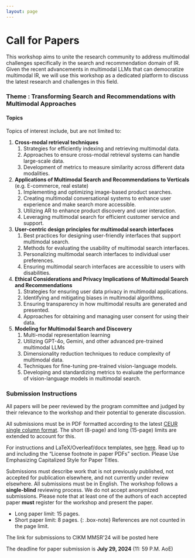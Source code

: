 ```yaml
---
layout: page
---
```

# Call for Papers

This workshop aims to unite the research community to address multimodal challenges specifically
in the search and recommendation domain of IR. Given the recent advancements in multimodal LLMs that can democratize multimodal IR, we will use this workshop as a dedicated platform to discuss the latest research and challenges in this field.

### Theme : Transforming Search and Recommendations with Multimodal Approaches

#### Topics

Topics of interest include, but are not limited to:

1. **Cross-modal retrieval techniques**
   1. Strategies for efficiently indexing and retrieving multimodal data.
   2. Approaches to ensure cross-modal retrieval systems can handle large-scale data.
   3. Development of metrics to measure similarity across different data modalities.
2. **Applications of Multimodal Search and Recommendations to Verticals** (e.g. E-commerce,
real estate)
   1. Implementing and optimizing image-based product searches.
   2. Creating multimodal conversational systems to enhance user experience and make search more accessible.
   3. Utilizing AR to enhance product discovery and user interaction.
   4. Leveraging multimodal search for efficient customer service and support.
3. **User-centric design principles for multimodal search interfaces**
   1. Best practices for designing user-friendly interfaces that support multimodal search.
   2. Methods for evaluating the usability of multimodal search interfaces.
   3. Personalizing multimodal search interfaces to individual user preferences.
   4. Ensuring multimodal search interfaces are accessible to users with disabilities.
4. **Ethical Considerations and Privacy Implications of Multimodal Search and Recommendations**
   1. Strategies for ensuring user data privacy in multimodal applications.
   2. Identifying and mitigating biases in multimodal algorithms.
   3. Ensuring transparency in how multimodal results are generated and presented.
   4. Approaches for obtaining and managing user consent for using their data.
5. **Modeling for Multimodal Search and Discovery**
   1. Multi-modal representation learning
   2. Utilizing GPT-4o, Gemini, and other advanced pre-trained multimodal LLMs
   3. Dimensionality reduction techniques to reduce complexity of multimodal data.
   4. Techniques for fine-tuning pre-trained vision-language models.
   5. Developing and standardizing metrics to evaluate the performance of vision-language models in multimodal search.


### Submission Instructions

All papers will be peer reviewed by the program committee and judged by their relevance to the workshop and their potential to generate discussion. 

All submissions must be in PDF formatted according to the latest [CEUR single column format](https://www.overleaf.com/latex/templates/template-for-submissions-to-ceur-workshop-proceedings-ceur-ws-dot-org/wqyfdgftmcfw). The short (8-page) and long (15-page) limits are extended to account for this.

For instructions and LaTeX/Overleaf/docx templates, see [here](https://ceur-ws.org/HOWTOSUBMIT.html#CEURART). Read up to and including the “License footnote in paper PDFs” section. Please Use Emphasizing Capitalized Style for Paper Titles.

Submissions must describe work that is not previously published, not accepted for publication elsewhere, and not currently under review elsewhere. All submissions must be in English. The workshop follows a **single-blind** reviewing process. We do not accept anonymized submissions. Please note that at least one of the authors of each accepted paper **must** register for the workshop and present the paper.

- Long paper limit: 15 pages. 
- Short paper limit: 8 pages.
{: .box-note}
References are not counted in the page limit.

The link for submissions to CIKM MMSR'24 will be posted here

The deadline for paper submission is **July 29, 2024** (11: 59 P.M. AoE)